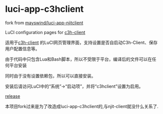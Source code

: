 luci-app-c3hclient
===================

fork from [mayswind/luci-app-njitclient](https://github.com/mayswind/luci-app-njitclient)

LuCI configuration pages for [c3h-client](https://github.com/Trim21/c3h_client)

适用于[c3h-client](https://github.com/Trim21/c3h_client) 的LuCI网页管理界面，支持设置是否自启动C3h-Client、保存用户配置信息等。


由于代码中只包含Lua和Bash脚本，所以不受限于平台，编译后的文件可以在任何平台安装

同时由于没有设置依赖包，所以可以直接安装。

安装后请访问LuCI中的“系统”->“启动项”，并将“c3hclient”设置为启用。

[release](https://github.com/Trim21/luci-app-c3hclient/releases)

本项目fork过来是为了改造成luci-app-c3hclient的,与njit-client就没什么关系了.